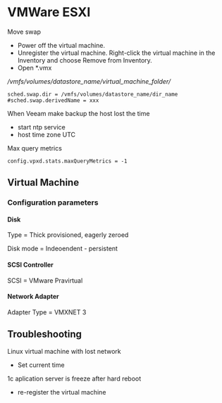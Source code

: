 # VMWare ESXI

Move swap
* Power off the virtual machine.
* Unregister the virtual machine. Right-click the virtual machine in the Inventory and choose Remove from Inventory.
* Open *.vmx

*/vmfs/volumes/datastore_name/virtual_machine_folder/*
```
sched.swap.dir = /vmfs/volumes/datastore_name/dir_name
#sched.swap.derivedName = xxx
```

When Veeam make backup the host lost the time
* start ntp service
* host time zone UTC

Max query metrics
```
config.vpxd.stats.maxQueryMetrics = -1
```

## Virtual Machine
### Configuration parameters
#### Disk
Type = Thick provisioned, eagerly zeroed

Disk mode = Indeoendent - persistent

#### SCSI Controller
SCSI = VMware Pravirtual

#### Network Adapter
Adapter Type = VMXNET 3

## Troubleshooting
Linux virtual machine with lost network
* Set current time

1c aplication server is freeze after hard reboot
* re-register the virtual machine
